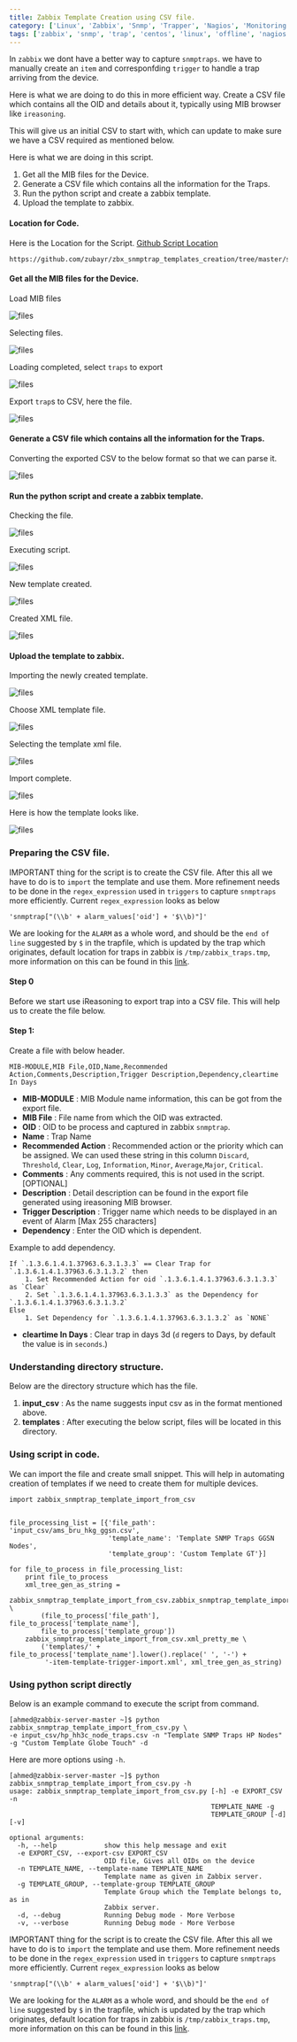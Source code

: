 ```yaml
---
title: Zabbix Template Creation using CSV file.
category: ['Linux', 'Zabbix', 'Snmp', 'Trapper', 'Nagios', 'Monitoring']
tags: ['zabbix', 'snmp', 'trap', 'centos', 'linux', 'offline', 'nagios', 'monitoring']
---
```


In `zabbix` we dont have a better way to capture `snmptraps`. we have to manually create an `item` and corresponfding `trigger` to handle a trap arriving from the device. 

Here is what we are doing to do this in more efficient way.
Create a CSV file which contains all the OID and details about it, typically using MIB browser like `ireasoning`. 

This will give us an initial CSV to start with, which can update to make sure we have a CSV required as mentioned below. 

Here is what we are doing in this script. 

1. Get all the MIB files for the Device.
2. Generate a CSV file which contains all the information for the Traps.
3. Run the python script and create a zabbix template.
4. Upload the template to zabbix.

####  Location for Code.

Here is the Location for the Script. [Github Script Location](https://github.com/zubayr/zbx_snmptrap_templates_creation/tree/master/snmptrap_template_create)

	https://github.com/zubayr/zbx_snmptrap_templates_creation/tree/master/snmptrap_template_create

####  Get all the MIB files for the Device.

Load MIB files

![files](http://zubayr.github.io/images/mib_load.png)

Selecting files.

![files](http://zubayr.github.io/images/mib_load_2.png)

Loading completed, select `traps` to export

![files](http://zubayr.github.io/images/mib_export_csv.png)

Export `trap`s to CSV, here the file.

![files](http://zubayr.github.io/images/mib_export_csv_file_view.png)


####  Generate a CSV file which contains all the information for the Traps.

Converting the exported CSV to the below format so that we can parse it.

![files](http://zubayr.github.io/images/mib_export_csv_custom.png)

####  Run the python script and create a zabbix template.

Checking the file.

![files](http://zubayr.github.io/images/mib_running_python_check.png)

Executing script.

![files](http://zubayr.github.io/images/mib_running_python_script.png)

New template created.

![files](http://zubayr.github.io/images/mib_running_python_script_new_template.png)

Created XML file.

![files](http://zubayr.github.io/images/mib_running_python_script_new_template_xml_view.png)


####  Upload the template to zabbix.

Importing the newly created template.

![files](http://zubayr.github.io/images/zabbix_import_1.jpg)

Choose XML template file.

![files](http://zubayr.github.io/images/zabbix_import_2.jpg)

Selecting the template xml file.

![files](http://zubayr.github.io/images/zabbix_import_3.jpg)

Import complete.

![files](http://zubayr.github.io/images/zabbix_import_4.jpg)

Here is how the template looks like.

![files](http://zubayr.github.io/images/zabbix_import_5.jpg)

###  Preparing the CSV file. 

IMPORTANT thing for the script is to create the CSV file. After this all we have to do is to `import` the template and use them.
More refinement needs to be done in the `regex_expression` used in `triggers` to capture `snmptraps` more efficiently. Current `regex_expression` looks as below

    'snmptrap["(\\b' + alarm_values['oid'] + '$\\b)"]'

We are looking for the `ALARM` as a whole word, and should be the `end of line` suggested by `$` in the trapfile, which is updated by the trap which originates, default location for traps in zabbix is `/tmp/zabbix_traps.tmp`, more information on this can be found in this [link](http://zubayr.github.io/enable-snmp-trapper-in-zabbix/). 
 

####  Step 0

Before we start use iReasoning to export trap into a CSV file.
This will help us to create the file below. 

####  Step 1:

Create a file with below header. 

    MIB-MODULE,MIB File,OID,Name,Recommended Action,Comments,Description,Trigger Description,Dependency,cleartime In Days

* **MIB-MODULE** : MIB Module name information, this can be got from the export file.
* **MIB File** : File name from which the OID was extracted.
* **OID** : OID to be process and captured in zabbix `snmptrap`.
* **Name** : Trap Name
* **Recommended Action** : Recommended action or the priority which can be assigned. We can used these string in this column `Discard`, `Threshold`, `Clear`, `Log`, `Information`, `Minor`,  `Average`,`Major`, `Critical`.
* **Comments** : Any comments required, this is not used in the script. [OPTIONAL]
* **Description** : Detail description can be found in the export file generated using ireasoning MIB browser.
* **Trigger Description** : Trigger name which needs to be displayed in an event of Alarm [Max 255 characters]
* **Dependency** : Enter the OID which is dependent. 
 
Example to add dependency. 

    If `.1.3.6.1.4.1.37963.6.3.1.3.3` == Clear Trap for `.1.3.6.1.4.1.37963.6.3.1.3.2` then
        1. Set Recommended Action for oid `.1.3.6.1.4.1.37963.6.3.1.3.3` as `Clear`
        2. Set `.1.3.6.1.4.1.37963.6.3.1.3.3` as the Dependency for `.1.3.6.1.4.1.37963.6.3.1.3.2`
    Else
        1. Set Dependency for `.1.3.6.1.4.1.37963.6.3.1.3.2` as `NONE`

* **cleartime In Days** : Clear trap in days 3d (`d` regers to Days, by default the value is in `seconds`.)
    

###  Understanding directory structure.

Below are the directory structure which has the file.

1. **input_csv** : As the name suggests input csv as in the format mentioned above.
2. **templates** : After executing the below script, files will be located in this directory.


###  Using script in code.  

We can import the file and create small snippet. This will help in automating creation of templates if we need to create them for multiple devices. 

	import zabbix_snmptrap_template_import_from_csv
	
	
	file_processing_list = [{'file_path': 'input_csv/ams_bru_hkg_ggsn.csv',
	                         'template_name': 'Template SNMP Traps GGSN Nodes',
	                         'template_group': 'Custom Template GT'}]
	
	for file_to_process in file_processing_list:
	    print file_to_process
	    xml_tree_gen_as_string = 
			zabbix_snmptrap_template_import_from_csv.zabbix_snmptrap_template_import_from_fogg_csv \
	        (file_to_process['file_path'], file_to_process['template_name'], 
			file_to_process['template_group'])
	    zabbix_snmptrap_template_import_from_csv.xml_pretty_me \
	        ('templates/' + file_to_process['template_name'].lower().replace(' ', '-') +
	         '-item-template-trigger-import.xml', xml_tree_gen_as_string)                                          

###  Using python script directly 

Below is an example command to execute the script from command.

    [ahmed@zabbix-server-master ~]$ python zabbix_snmptrap_template_import_from_csv.py \
    -e input_csv/hp_hh3c_node_traps.csv -n "Template SNMP Traps HP Nodes" -g "Custom Template Globe Touch" -d

Here are more options using `-h`.

    [ahmed@zabbix-server-master ~]$ python zabbix_snmptrap_template_import_from_csv.py -h
    usage: zabbix_snmptrap_template_import_from_csv.py [-h] -e EXPORT_CSV -n
                                                       TEMPLATE_NAME -g
                                                       TEMPLATE_GROUP [-d] [-v]
    
    optional arguments:
      -h, --help            show this help message and exit
      -e EXPORT_CSV, --export-csv EXPORT_CSV
                            OID file, Gives all OIDs on the device
      -n TEMPLATE_NAME, --template-name TEMPLATE_NAME
                            Template name as given in Zabbix server.
      -g TEMPLATE_GROUP, --template-group TEMPLATE_GROUP
                            Template Group which the Template belongs to, as in
                            Zabbix server.
      -d, --debug           Running Debug mode - More Verbose
      -v, --verbose         Running Debug mode - More Verbose
      
IMPORTANT thing for the script is to create the CSV file. After this all we have to do is to `import` the template and use them.
More refinement needs to be done in the `regex_expression` used in `triggers` to capture `snmptraps` more efficiently. Current `regex_expression` looks as below

    'snmptrap["(\\b' + alarm_values['oid'] + '$\\b)"]'

We are looking for the `ALARM` as a whole word, and should be the `end of line` suggested by `$` in the trapfile, which is updated by the trap which originates, default location for traps in zabbix is `/tmp/zabbix_traps.tmp`, more information on this can be found in this [link](http://zubayr.github.io/enable-snmp-trapper-in-zabbix/). 